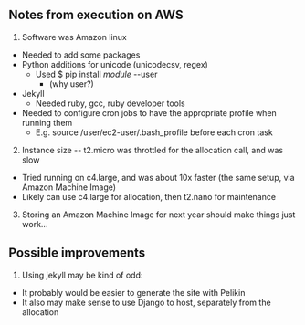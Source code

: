 ## Notes from execution on AWS

1. Software was Amazon linux
  - Needed to add some packages
  - Python additions for unicode (unicodecsv, regex)
    - Used $ pip install *module* --user 
      - (why user?)
  - Jekyll
    - Needed ruby, gcc, ruby developer tools
  - Needed to configure cron jobs to have the appropriate profile when running them
    - E.g. source /user/ec2-user/.bash_profile before each cron task
2. Instance size -- t2.micro was throttled for the allocation call, and was slow
  - Tried running on c4.large, and was about 10x faster (the same setup, via Amazon Machine Image) 
  - Likely can use c4.large for allocation, then t2.nano for maintenance
3. Storing an Amazon Machine Image for next year should make things just work...

## Possible improvements

1. Using jekyll may be kind of odd:
 - It probably would be easier to generate the site with Pelikin
 - It also may make sense to use Django to host, separately from the allocation
 

